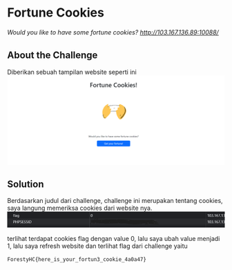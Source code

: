 # Fortune Cookies
###### Would you like to have some fortune cookies? http://103.167.136.89:10088/
## About the Challenge
Diberikan sebuah tampilan website seperti ini
![previewweb](images/prevfortune.png)
## Solution
Berdasarkan judul dari challenge, challenge ini merupakan tentang cookies, saya langung memeriksa cookies dari website nya.
![previewcookies](images/prevcookies.png)

terlihat terdapat cookies flag dengan value 0, lalu saya ubah value menjadi 1, lalu saya refresh website dan terlihat flag dari challenge yaitu 
```
ForestyHC{here_is_your_fortun3_cookie_4a0a47}
```
